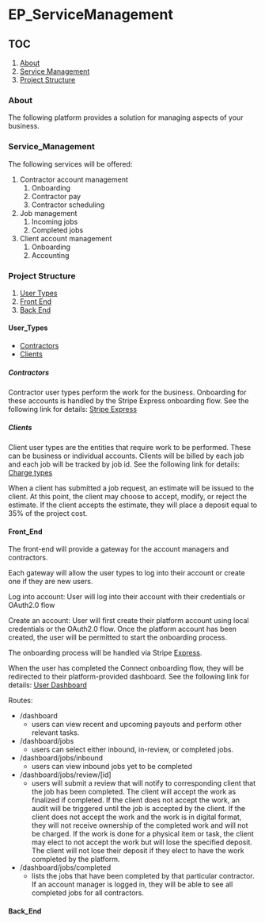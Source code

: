 # EP_ServiceManagement

## TOC
1. [About](#About)
2. [Service Management](#Service_Management)
3. [Project Structure](#Project_Structure)

### About
The following platform provides a solution for managing aspects of your
business.

### Service_Management
The following services will be offered:

1. Contractor account management
    1. Onboarding
    2. Contractor pay
    3. Contractor scheduling 
2. Job management
    1. Incoming jobs
    2. Completed jobs
3. Client account management
    1. Onboarding
    2. Accounting

### Project Structure
1. [User Types](#User_Types)
2. [Front End](#Front_End)
3. [Back End](#Back_End)

#### User_Types
- [Contractors](#Contractors)
- [Clients](#Clients)

##### Contractors
Contractor user types perform the work for the business. Onboarding for these
accounts is handled by the Stripe Express onboarding flow. See the following
link for details: 
[Stripe Express](https://stripe.com/docs/connect/express-accounts)

##### Clients
Client user types are the entities that require work to be performed. These
can be business or individual accounts. Clients will be billed by each job and 
each job will be tracked by job id.
See the following link for details:
[Charge types](https://stripe.com/docs/connect/charges)

When a client has submitted a job request, an estimate will be issued to 
the client. At this point, the client may choose to accept, modify, or reject
the estimate. If the client accepts the estimate, they will place a deposit
equal to 35% of the project cost.

#### Front_End
The front-end will provide a gateway for the account managers and contractors.

Each gateway will allow the user types to log into their account or create one
if they are new users. 

Log into account: 
User will log into their account with their credentials or OAuth2.0 flow

Create an account:
User will first create their platform account using local credentials or the 
OAuth2.0 flow. Once the platform account has been created, the user will be
permitted to start the onboarding process.

The onboarding process will be handled via Stripe [Express](https://stripe.com/docs/connect/express-accounts).

When the user has completed the Connect onboarding flow, they will be redirected
to their platform-provided dashboard. See the following link for details:
[User Dashboard](https://stripe.com/docs/connect/express-dashboard)

Routes:
- /dashboard
    - users can view recent and upcoming payouts and perform other relevant tasks.
- /dashboard/jobs
    - users can select either inbound, in-review, or completed jobs.
- /dashboard/jobs/inbound
    - users can view inbound jobs yet to be completed
- /dashboard/jobs/review/[id]
    - users will submit a review that will notify to corresponding client that 
    the job has been completed. The client will accept the work as finalized if completed. 
    If the client does not accept the work, an audit will be triggered until
    the job is accepted by the client. If the client does not accept the work
    and the work is in digital format, they will not receive ownership of the
    completed work and will not be charged. If the work is done for a physical
    item or task, the client may elect to not accept the work but will lose the
    specified deposit. The client will not lose their deposit if they elect to
    have the work completed by the platform.
- /dashboard/jobs/completed
    - lists the jobs that have been completed by that particular contractor. If 
    an account manager is logged in, they will be able to see all completed
    jobs for all contractors.

#### Back_End
